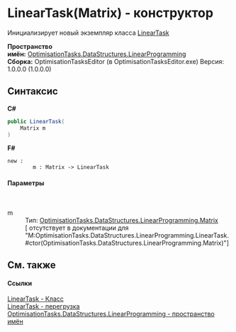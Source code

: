 # LinearTask(Matrix) - конструктор
 

Инициализирует новый экземпляр класса <a href="T_OptimisationTasks_DataStructures_LinearProgramming_LinearTask">LinearTask</a>

**Пространство имён:**&nbsp;<a href="N_OptimisationTasks_DataStructures_LinearProgramming">OptimisationTasks.DataStructures.LinearProgramming</a><br />**Сборка:**&nbsp;OptimisationTasksEditor (в OptimisationTasksEditor.exe) Версия: 1.0.0.0 (1.0.0.0)

## Синтаксис

**C#**<br />
``` C#
public LinearTask(
	Matrix m
)
```

**F#**<br />
``` F#
new : 
        m : Matrix -> LinearTask
```


#### Параметры
&nbsp;<dl><dt>m</dt><dd>Тип:&nbsp;<a href="T_OptimisationTasks_DataStructures_LinearProgramming_Matrix">OptimisationTasks.DataStructures.LinearProgramming.Matrix</a><br />\[<param name="m"/> отсутствует в документации для "M:OptimisationTasks.DataStructures.LinearProgramming.LinearTask.#ctor(OptimisationTasks.DataStructures.LinearProgramming.Matrix)"\]</dd></dl>

## См. также


#### Ссылки
<a href="T_OptimisationTasks_DataStructures_LinearProgramming_LinearTask">LinearTask - Класс</a><br /><a href="Overload_OptimisationTasks_DataStructures_LinearProgramming_LinearTask__ctor">LinearTask - перегрузка</a><br /><a href="N_OptimisationTasks_DataStructures_LinearProgramming">OptimisationTasks.DataStructures.LinearProgramming - пространство имён</a><br />